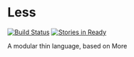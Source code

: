 # Less

[![Build Status](https://travis-ci.org/thin-languages/Less.svg?branch=master)](https://travis-ci.org/thin-languages/Less)
[![Stories in Ready](https://badge.waffle.io/thin-languages/less.svg?label=ready&title=Ready)](http://waffle.io/thin-languages/less)

A modular thin language, based on More

